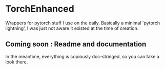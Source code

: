 # TorchEnhanced
Wrappers for pytorch stuff I use on the daily. Basically a minimal 'pytorch lightning', I was just not aware it existed at the time of creation.


## Coming soon : Readme and documentation
In the meantime, everything is copiously doc-stringed, so you can take a look there.



